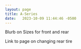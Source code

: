 ```yaml
---
layout: page
title: A-Series
date:   2023-10-09 11:44:46 -0500
---
```


Blurb on Sizes for front and rear

Link to page on changing rear tire

